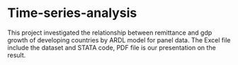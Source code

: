 # Time-series-analysis
This project investigated the relationship between remittance and gdp growth of developing countries by ARDL model for panel data.
The Excel file include the dataset and STATA code, PDF file is our presentation on the result.

